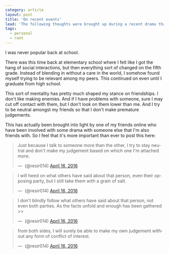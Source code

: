 ```yaml
---
category: article
layout: post
title: 'On recent events'
lead: 'The following thoughts were brought up during a recent drama that happened between two of my close friends online. So I wrote this as a response.'
tags:
  - personal
  - rant
---
```


I was never popular back at school.

There was this time back at elementary school where I felt like I got the hang of social interactions, but then everything sort of changed on the fifth grade. Instead of blending in without a care in the world, I somehow found myself trying to be relevant among my peers. This continued on even until I graduate from high school.

This sort of mentality has pretty much shaped my stance on friendships. I don't like making enemies. And if I have problems with someone, sure I may cut off contact with them, but I don't look on them lower than me. And I try to be neutral amongst my friends so that I don't make premature judgements.

This has actually been brought into light by one of my friends online who have been involved with some drama with someone else that I'm also friends with. So I feel that it's more important than ever to post this here:

<blockquote class="twitter-tweet" data-conversation="none" data-lang="en"><p lang="en" dir="ltr">Just because I talk to someone more than the other, I try to stay neutral and don&#39;t make my judgement based on which one I&#39;m attached more.</p>&mdash; ️ (@resir014) <a href="https://twitter.com/resir014/status/721401267528998912">April 16, 2016</a></blockquote>

<blockquote class="twitter-tweet" data-conversation="none" data-lang="en"><p lang="en" dir="ltr">I will heed on what others have said about that person, even their opposing party, but I still take them with a grain of salt.</p>&mdash; ️ (@resir014) <a href="https://twitter.com/resir014/status/721401381853143041">April 16, 2016</a></blockquote>

<blockquote class="twitter-tweet" data-conversation="none" data-lang="en"><p lang="en" dir="ltr">I don&#39;t blindly follow what others have said about that person, not even both parties. As the facts unfold and enough has been gathered &gt;&gt;</p>&mdash; ️ (@resir014) <a href="https://twitter.com/resir014/status/721401527257018368">April 16, 2016</a></blockquote>

<blockquote class="twitter-tweet" data-conversation="none" data-lang="en"><p lang="en" dir="ltr">from both sides, I will surely be able to make my own judgement without any form of conflict of interest.</p>&mdash; ️ (@resir014) <a href="https://twitter.com/resir014/status/721401720857755648">April 16, 2016</a></blockquote>
